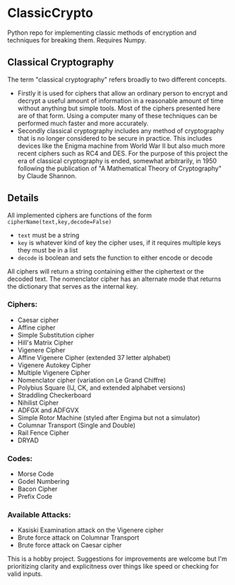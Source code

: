 # ClassicCrypto
Python repo for implementing classic methods of encryption and techniques for breaking them.
Requires Numpy.

## Classical Cryptography
The term "classical cryptography" refers broadly to two different concepts.
* Firstly it is used for ciphers that allow an ordinary person to encrypt and decrypt a useful amount of information in a reasonable amount of time without anything but simple tools. Most of the ciphers presented here are of that form. Using a computer many of these techniques can be performed much faster and more accurately.
* Secondly classical cryptography includes any method of cryptography that is no longer considered to be secure in practice. This includes devices like the Enigma machine from World War II but also much more recent ciphers such as RC4 and DES. For the purpose of this project the era of classical cryptography is ended, somewhat arbitrarily, in 1950 following the publication of "A Mathematical Theory of Cryptography" by Claude Shannon.


## Details
All implemented ciphers are functions of the form `cipherName(text,key,decode=False)`
*  `text` must be a string
*  `key` is whatever kind of key the cipher uses, if it requires multiple keys they must be in a list
*  `decode` is boolean and sets the function to either encode or decode

All ciphers will return a string containing either the ciphertext or the decoded text.
The nomenclator cipher has an alternate mode that returns the dictionary that serves as the internal key.

###  Ciphers:
* Caesar cipher
* Affine cipher
* Simple Substitution cipher
* Hill's Matrix Cipher
* Vigenere Cipher
* Affine Vigenere Cipher (extended 37 letter alphabet)
* Vigenere Autokey Cipher
* Multiple Vigenere Cipher
* Nomenclator cipher (variation on Le Grand Chiffre)
* Polybius Square (IJ, CK, and extended alphabet versions)
* Straddling Checkerboard
* Nihilist Cipher
* ADFGX and ADFGVX
* Simple Rotor Machine (styled after Engima but not a simulator)
* Columnar Transport (Single and Double)
* Rail Fence Cipher
* DRYAD

### Codes:
* Morse Code
* Godel Numbering
* Bacon Cipher
* Prefix Code

### Available Attacks:
* Kasiski Examination attack on the Vigenere cipher
* Brute force attack on Columnar Transport
* Brute force attack on Caesar cipher


This is a hobby project. Suggestions for improvements are welcome but I'm prioritizing clarity and explicitness over things like speed or checking for valid inputs.
